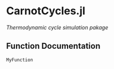 # CarnotCycles.jl

*Thermodynamic cycle simulation pakage* 

## Function Documentation
```@docs
MyFunction
```